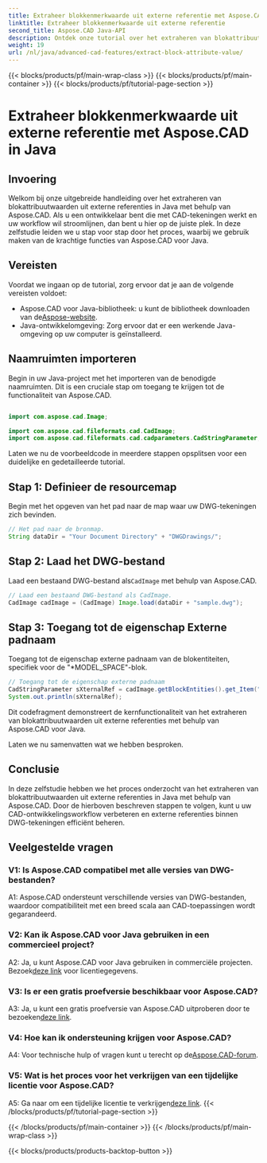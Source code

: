 ```yaml
---
title: Extraheer blokkenmerkwaarde uit externe referentie met Aspose.CAD in Java
linktitle: Extraheer blokkenmerkwaarde uit externe referentie
second_title: Aspose.CAD Java-API
description: Ontdek onze tutorial over het extraheren van blokattribuutwaarden uit externe DWG-referenties in Java met behulp van Aspose.CAD. Verbeter moeiteloos uw CAD-ontwikkelingsworkflow.
weight: 19
url: /nl/java/advanced-cad-features/extract-block-attribute-value/
---
```


{{< blocks/products/pf/main-wrap-class >}}
{{< blocks/products/pf/main-container >}}
{{< blocks/products/pf/tutorial-page-section >}}

# Extraheer blokkenmerkwaarde uit externe referentie met Aspose.CAD in Java

## Invoering

Welkom bij onze uitgebreide handleiding over het extraheren van blokattribuutwaarden uit externe referenties in Java met behulp van Aspose.CAD. Als u een ontwikkelaar bent die met CAD-tekeningen werkt en uw workflow wil stroomlijnen, dan bent u hier op de juiste plek. In deze zelfstudie leiden we u stap voor stap door het proces, waarbij we gebruik maken van de krachtige functies van Aspose.CAD voor Java.

## Vereisten

Voordat we ingaan op de tutorial, zorg ervoor dat je aan de volgende vereisten voldoet:

-  Aspose.CAD voor Java-bibliotheek: u kunt de bibliotheek downloaden van de[Aspose-website](https://releases.aspose.com/cad/java/).
- Java-ontwikkelomgeving: Zorg ervoor dat er een werkende Java-omgeving op uw computer is geïnstalleerd.

## Naamruimten importeren

Begin in uw Java-project met het importeren van de benodigde naamruimten. Dit is een cruciale stap om toegang te krijgen tot de functionaliteit van Aspose.CAD.

```java

import com.aspose.cad.Image;

import com.aspose.cad.fileformats.cad.CadImage;
import com.aspose.cad.fileformats.cad.cadparameters.CadStringParameter;
```

Laten we nu de voorbeeldcode in meerdere stappen opsplitsen voor een duidelijke en gedetailleerde tutorial.

## Stap 1: Definieer de resourcemap

Begin met het opgeven van het pad naar de map waar uw DWG-tekeningen zich bevinden.

```java
// Het pad naar de bronmap.
String dataDir = "Your Document Directory" + "DWGDrawings/";
```

## Stap 2: Laad het DWG-bestand

Laad een bestaand DWG-bestand als`CadImage` met behulp van Aspose.CAD.

```java
// Laad een bestaand DWG-bestand als CadImage.
CadImage cadImage = (CadImage) Image.load(dataDir + "sample.dwg");
```

## Stap 3: Toegang tot de eigenschap Externe padnaam

Toegang tot de eigenschap externe padnaam van de blokentiteiten, specifiek voor de "*MODEL_SPACE"-blok.

```java
// Toegang tot de eigenschap externe padnaam
CadStringParameter sXternalRef = cadImage.getBlockEntities().get_Item("*MODEL_SPACE").getXRefPathName();
System.out.println(sXternalRef);
```

Dit codefragment demonstreert de kernfunctionaliteit van het extraheren van blokattribuutwaarden uit externe referenties met behulp van Aspose.CAD voor Java.

Laten we nu samenvatten wat we hebben besproken.

## Conclusie

In deze zelfstudie hebben we het proces onderzocht van het extraheren van blokattribuutwaarden uit externe referenties in Java met behulp van Aspose.CAD. Door de hierboven beschreven stappen te volgen, kunt u uw CAD-ontwikkelingsworkflow verbeteren en externe referenties binnen DWG-tekeningen efficiënt beheren.

## Veelgestelde vragen

### V1: Is Aspose.CAD compatibel met alle versies van DWG-bestanden?

A1: Aspose.CAD ondersteunt verschillende versies van DWG-bestanden, waardoor compatibiliteit met een breed scala aan CAD-toepassingen wordt gegarandeerd.

### V2: Kan ik Aspose.CAD voor Java gebruiken in een commercieel project?

 A2: Ja, u kunt Aspose.CAD voor Java gebruiken in commerciële projecten. Bezoek[deze link](https://purchase.aspose.com/buy) voor licentiegegevens.

### V3: Is er een gratis proefversie beschikbaar voor Aspose.CAD?

 A3: Ja, u kunt een gratis proefversie van Aspose.CAD uitproberen door te bezoeken[deze link](https://releases.aspose.com/).

### V4: Hoe kan ik ondersteuning krijgen voor Aspose.CAD?

 A4: Voor technische hulp of vragen kunt u terecht op de[Aspose.CAD-forum](https://forum.aspose.com/c/cad/19).

### V5: Wat is het proces voor het verkrijgen van een tijdelijke licentie voor Aspose.CAD?

 A5: Ga naar om een tijdelijke licentie te verkrijgen[deze link](https://purchase.aspose.com/temporary-license/).
{{< /blocks/products/pf/tutorial-page-section >}}

{{< /blocks/products/pf/main-container >}}
{{< /blocks/products/pf/main-wrap-class >}}

{{< blocks/products/products-backtop-button >}}
